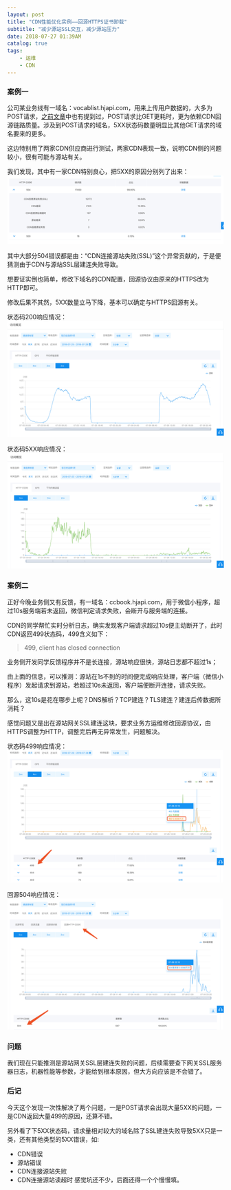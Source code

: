 ```yaml
---
layout: post
title: "CDN性能优化实例——回源HTTPS证书卸载"
subtitle: "减少源站SSL交互，减少源站压力"
date: 2018-07-27 01:39AM
catalog: true
tags:
    - 运维
    - CDN
---
```

### 案例一
公司某业务线有一域名：vocablist.hjapi.com，用来上传用户数据的，大多为POST请求，[之前文章][1]中也有提到过，POST请求比GET更耗时，更为依赖CDN回源链路质量。涉及到POST请求的域名，5XX状态码数量明显比其他GET请求的域名要来的更多。

这边特别用了两家CDN供应商进行测试，两家CDN表现一致，说明CDN侧的问题较小，很有可能与源站有关。

我们发现，其中有一家CDN特别良心，把5XX的原因分别列了出来：
![img](/img/in-post/post-cdn-origin-prot/cdn-origin-504.png)

其中大部分504错误都是由：“CDN连接源站失败(SSL)”这个异常贡献的，于是便猜测由于CDN与源站SSL层建连失败导致。

想要证实倒也简单，修改下域名的CDN配置，回源协议由原来的HTTPS改为HTTP即可。

修改后果不其然，5XX数量立马下降，基本可以确定与HTTPS回源有关。

状态码200响应情况：
![img](/img/in-post/post-cdn-origin-prot/cdn-sc-vocablist-2xx.png)

状态码5XX响应情况：
![img](/img/in-post/post-cdn-origin-prot/cdn-sc-vocablist-5xx.png)

### 案例二

正好今晚业务侧又有反馈，有一域名：ccbook.hjapi.com，用于微信小程序，超过10s服务端若未返回，微信判定请求失败，会断开与服务端的连接。

CDN的同学帮忙实时分析日志，确实发现客户端请求超过10s便主动断开了，此时CDN返回499状态码，499含义如下：

> 499, client has closed connection

业务侧开发同学反馈程序并不是长连接，源站响应很快，源站日志都不超过1s；

由上面的信息，可以推测：源站在1s不到的时间便完成响应处理，客户端（微信小程序）发起请求到源站，若超过10s未返回，客户端便断开连接，请求失败。

那么，这10s是花在哪步上呢？DNS解析？TCP建连？TLS建连？建连后传数据所消耗？

感觉问题又是出在源站网关SSL建连这块，要求业务方运维修改回源协议，由HTTPS调整为HTTP，调整完后再无异常发生，问题解决。

状态码499响应情况：
![img](/img/in-post/post-cdn-origin-prot/cdn-sc-ccbook-499.png)

回源504响应情况：
![img](/img/in-post/post-cdn-origin-prot/cdn-sc-ccbook-504.png)

### 问题

我们现在只能推测是源站网关SSL层建连失败的问题，后续需要查下网关SSL服务器日志，机器性能等参数，才能给到根本原因，但大方向应该是不会错了。

### 后记

今天这个发现一次性解决了两个问题，一是POST请求会出现大量5XX的问题，一是CDN返回大量499的原因，还算不错。

另外看了下5XX状态码，请求量相对较大的域名除了SSL建连失败导致5XX只是一类，还有其他类型的5XX错误，如:
- CDN错误
- 源站错误
- CDN连接源站失败
- CDN连接源站读超时
感觉坑还不少，后面还得一个个慢慢填。

[1]: https://stephenzhou.net/2018/06/27/why-post-expensive-then-get/ "为什么POST比GET更耗时？"